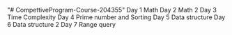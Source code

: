"# CompettiveProgram-Course-204355" 
Day 1 Math
Day 2 Math 2
Day 3 Time Complexity
Day 4 Prime number and Sorting
Day 5 Data structure
Day 6 Data structure 2
Day 7 Range query
